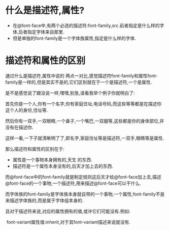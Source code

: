 # 什么是描述符,属性?

- 在@font-face中,有两个必选的描述符:font-family,src.前者指定是什么样的字体,后者指定字体来自那里.
- 但是单独的font-family是一个字体族属性,指定是什么样的字体.

# 描述符和属性的区别

通过什么是描述符,属性中说的 两点一对比,感觉描述符font-family和属性font-family是一样的,但是其实不是的,它们区别就在于一个是描述符,一个是属性.

是不是感觉说了跟没说一样,嘿嘿,别急,请看我举个例子你就明白了:

​    首先你是一个人,你有一个名字,你有家庭住址,电话号码,而这些等等都是在描述你这个人的身份,住址等.

​    然后你有一双手,一双眼睛,一个鼻子,一个嘴巴,一双腿等,这些都是你的身体部位,并没有在描述你.

​    这样一看,一下子就清晰明了了,即名字,家庭住址等是描述符,一双手,眼睛等是属性.

那么描述符和属性的区别在于:

- 属性是一个事物本身拥有的,天生 的东西.
- 描述符是一个属性本身没有的,后天才加上去的东西.

而@font-face中的font-family就是制定规则这后天才给@font-face加上去,描述@font-face的一个事物,一个描述符,用来描述@font-face可以干什么.

而字体族的font-family是字体族本身就自带的一个事物,一个属性,font-family不是来描述字体族的,而是属于字体组本身的.

且对于描述符来说,对应的属性拥有的值,或许它们可能没有.例如:

​    font-variant属性值:inherit,对于其font-variant描述来说就没有.
